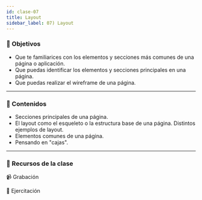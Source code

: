 ```yaml
---
id: clase-07
title: Layout
sidebar_label: 07) Layout
---
```


### 🏁 Objetivos

- Que te familiarices con los elementos y secciones más comunes de una página o aplicación.
- Que puedas identificar los elementos y secciones principales en una página.
- Que puedas realizar el wireframe de una página.

---

### 📝 Contenidos

- Secciones principales de una página.
- El layout como el esqueleto o la estructura base de una página. Distintos ejemplos de layout.
- Elementos comunes de una página.
- Pensando en "cajas".

---

### 🚀 Recursos de la clase

📹 Grabación

💪 Ejercitación
